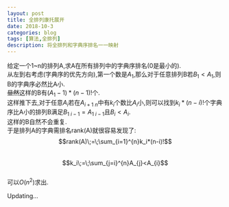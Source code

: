 ```yaml
---
layout: post
title: 全排列康托展开
date: 2018-10-3
categories: blog
tags: [算法,全排列]
description: 将全排列和字典序排名一一映射
---
```


给定一个1~n的排列A,求A在所有排列中的字典序排名(0是最小的).  
从左到右考虑(字典序的优先方向),第一个数是$A_1$,那么对于任意排列B若$B_1<A_1$,则B的字典序必然比A小.   
~~显然~~这样的B有$(A_1-1)*(n-1)!$个.  
这样推下去,对于任意$A_i$若在$A_{i+1~n}$中有$k_i$个数比$A_i$小,则可以找到$k_i*(n-i)!$个字典序比A小的排列B满足$B_{1~i-1}=A_{1~i-1}$且$B_i<A_i$.  
这样的B自然不会重复.  
于是排列A的字典需排名rank(A)就很容易发现了:  
$$rank(A)\;=\;\sum_{i=1}^{n}k_i*(n-i)!$$  
$$k_i\;=\;\sum_{j=i}^{n}A_{j}<A_{i}$$  
可以$O(n^2)$求出.  

Updating...
